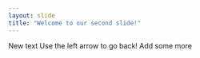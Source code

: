 ```yaml
---
layout: slide
title: "Welcome to our second slide!"
---
```

New text
Use the left arrow to go back!
Add some more
